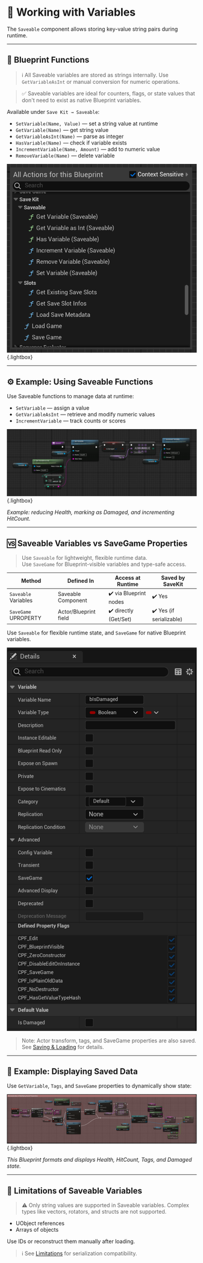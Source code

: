 # 🧠 Working with Variables

The `Saveable` component allows storing key-value string pairs during runtime.

---

## 🔁 Blueprint Functions

> ℹ️ All Saveable variables are stored as strings internally.
Use `GetVariableAsInt` or manual conversion for numeric operations.

> ✅ Saveable variables are ideal for counters, flags, or state values that don't need to exist as native Blueprint variables.

Available under `Save Kit → Saveable`:

- `SetVariable(Name, Value)` — set a string value at runtime
- `GetVariable(Name)` — get string value
- `GetVariableAsInt(Name)` — parse as integer
- `HasVariable(Name)` — check if variable exists
- `IncrementVariable(Name, Amount)` — add to numeric value
- `RemoveVariable(Name)` — delete variable


![Saveable Blueprint functions](images/Saveable_Functions_List.png){.lightbox}


---

## ⚙️ Example: Using Saveable Functions

Use Saveable functions to manage data at runtime:

- `SetVariable` — assign a value
- `GetVariableAsInt` — retrieve and modify numeric values
- `IncrementVariable` — track counts or scores


![Using Saveable: Set, Increment, SaveGame](images/Saveable_Set_Damaged_Health_HitCount.png){.lightbox}

*Example: reducing Health, marking as Damaged, and incrementing HitCount.*

---

## 🆚 Saveable Variables vs SaveGame Properties

> Use `Saveable` for lightweight, flexible runtime data.  
> Use `SaveGame` for Blueprint-visible variables and type-safe access.

| Method                | Defined In             | Access at Runtime      | Saved by SaveKit |
|-----------------------|------------------------|-------------------------|------------------|
| `Saveable` Variables  | Saveable Component     | ✔️ via Blueprint nodes   | ✔️ Yes           |
| `SaveGame` UPROPERTY  | Actor/Blueprint field  | ✔️ directly (Get/Set)    | ✔️ Yes (if serializable) |

Use `Saveable` for flexible runtime state, and `SaveGame` for native Blueprint variables.


![SaveGame property example](images/SaveGame_Property_bIsDamaged.png)


> Note: Actor transform, tags, and SaveGame properties are also saved.  
> See [Saving & Loading](save-load.md) for details.

---

## 🧪 Example: Displaying Saved Data

Use `GetVariable`, `Tags`, and `SaveGame` properties to dynamically show state:


![Displaying Saveable + SaveGame](images/Saveable_Display_Health_HitCount_Tags_Damaged.png){.lightbox}

*This Blueprint formats and displays Health, HitCount, Tags, and Damaged state.*

---

## 🚫 Limitations of Saveable Variables

> ⚠️ Only string values are supported in Saveable variables. Complex types like vectors, rotators, and structs are not supported.


- UObject references
- Arrays of objects

Use IDs or reconstruct them manually after loading.


> ℹ️ See [Limitations](limitations.md) for serialization compatibility.